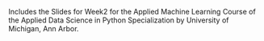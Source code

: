 
Includes the Slides for Week2 for the Applied Machine Learning  Course of the Applied Data Science in Python Specialization by University of Michigan, Ann Arbor.
